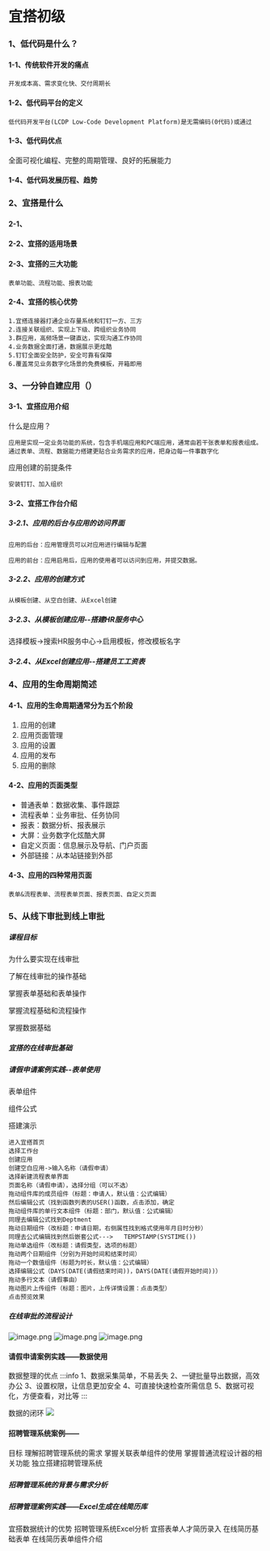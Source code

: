 # 宜搭初级

### 1、低代码是什么？

#### 1-1、传统软件开发的痛点

```
开发成本高、需求变化快、交付周期长
```

#### 1-2、低代码平台的定义

```
低代码开发平台(LCDP Low-Code Development Platform)是无需编码(0代码)或通过
```

#### 1-3、低代码优点

全面可视化编程、完整的周期管理、良好的拓展能力

#### 1-4、低代码发展历程、趋势

### 2、宜搭是什么

#### 2-1、

#### 2-2、宜搭的适用场景

#### 2-3、宜搭的三大功能

```
表单功能、流程功能、报表功能
```

#### 2-4、宜搭的核心优势

```
1.宜搭连接器打通企业存量系统和钉钉一方、三方
2.连接关联组织、实现上下级、跨组织业务协同
3.群应用，高频场景一键直达，实现沟通工作协同
4.业务数据全面打通，数据展示更炫酷
5.钉钉全面安全防护，安全可靠有保障
6.覆盖常见业务数字化场景的免费模板，开箱即用
```

### 3、一分钟自建应用（）

#### 3-1、宜搭应用介绍

什么是应用？

```
应用是实现一定业务功能的系统，包含手机端应用和PC端应用，通常由若干张表单和报表组成。
通过表单、流程、数据能力搭建更贴合业务需求的应用，把身边每一件事数字化
```

应用创建的前提条件

```
安装钉钉、加入组织
```

#### 3-2、宜搭工作台介绍

##### 3-2.1、应用的后台与应用的访问界面

```
应用的后台：应用管理员可以对应用进行编辑与配置

应用的前台：应用启用后，应用的使用者可以访问到应用，并提交数据。
```

##### 3-2.2、应用的创建方式

```
从模板创建、从空白创建、从Excel创建
```

##### 3-2.3、从模板创建应用--搭建HR服务中心

选择模板->搜索HR服务中心->启用模板，修改模板名字

##### 3-2.4、从Excel创建应用--搭建员工工资表

### 4、应用的生命周期简述

#### 4-1、应用的生命周期通常分为五个阶段

1. 应用的创建
2. 应用页面管理
3. 应用的设置
4. 应用的发布
5. 应用的删除

#### 4-2、应用的页面类型

- 普通表单：数据收集、事件跟踪
- 流程表单：业务审批、任务协同
- 报表：数据分析、报表展示
- 大屏：业务数字化炫酷大屏
- 自定义页面：信息展示及导航、门户页面
- 外部链接：从本站链接到外部

#### 4-3、应用的四种常用页面

```
表单&流程表单、流程表单页面、报表页面、自定义页面
```

### 5、从线下审批到线上审批

##### 课程目标

为什么要实现在线审批

了解在线审批的操作基础

掌握表单基础和表单操作

掌握流程基础和流程操作

掌握数据基础

##### 宜搭的在线审批基础

##### 请假申请案例实践--表单使用

表单组件

组件公式

搭建演示

```
进入宜搭首页
选择工作台
创建应用
创建空白应用->输入名称（请假申请）
选择新建流程表单界面
页面名称（请假申请），选择分组（可以不选）
拖动组件库的成员组件（标题：申请人，默认值：公式编辑）
然后编辑公式（找到函数列表的USER()函数，点击添加，确定
拖动组件库的单行文本组件（标题：部门，默认值：公式编辑）
同理去编辑公式找到Deptment
拖动日期组件（改标题：申请日期，右侧属性找到格式使用年月日时分秒）
同理去公式编辑找到然后嵌套公式--->   TEMPSTAMP(SYSTIME())
拖动单选组件（改标题：请假类型，选项的标题）
拖动两个日期组件（分别为开始时间和结束时间）
拖动一个数值组件（标题为时长，默认值：公式编辑）
选择编辑公式（DAYS(DATE(请假结束时间))，DAYS(DATE(请假开始时间))）
拖动多行文本（请假事由）
拖动图片上传组件（标题：图片，上传详情设置：点击类型）
点击预览效果
```

##### 在线审批的流程设计
![image.png](https://cdn.nlark.com/yuque/0/2022/png/26315821/1668225267063-9a07e6ff-873e-4498-8398-3da7dcac4c26.png#averageHue=%23edefee&clientId=udd831c85-f6af-4&from=paste&height=343&id=u36951405&name=image.png&originHeight=491&originWidth=1090&originalType=binary&ratio=1&rotation=0&showTitle=false&size=240066&status=done&style=none&taskId=ubae1a645-cbf8-415a-8a89-93ff381b5d1&title=&width=762)
![image.png](https://cdn.nlark.com/yuque/0/2022/png/26315821/1668225305983-2d1936a2-cc28-4828-ab66-6ffd6cad3af3.png#averageHue=%23a8aba8&clientId=udd831c85-f6af-4&from=paste&height=193&id=ud1925b33&name=image.png&originHeight=193&originWidth=660&originalType=binary&ratio=1&rotation=0&showTitle=false&size=95294&status=done&style=none&taskId=ua3469b24-ff36-4898-b6be-b9f988b6546&title=&width=660)
![image.png](https://cdn.nlark.com/yuque/0/2022/png/26315821/1668225338658-1419f65b-9ff6-4518-a0ab-10d659f9a674.png#averageHue=%23dde4ea&clientId=udd831c85-f6af-4&from=paste&height=481&id=u7b501b8b&name=image.png&originHeight=631&originWidth=1133&originalType=binary&ratio=1&rotation=0&showTitle=false&size=218256&status=done&style=none&taskId=u389e249c-1a59-4084-af21-1904f32e6e7&title=&width=863)
#### 请假申请案例实践——数据使用

数据整理的优点
:::info
1、数据采集简单，不易丢失
2、一键批量导出数据，高效办公
3、设置权限，让信息更加安全
4、可直接快速检查所需信息
5、数据可视化，方便查看，对比等
:::

数据的闭环
![](https://cdn.nlark.com/yuque/0/2022/jpeg/26315821/1668232257086-d306a01f-3c65-4543-bff1-41be0e14ced1.jpeg)

#### 招聘管理系统案例——
目标
理解招聘管理系统的需求
掌握关联表单组件的使用
掌握普通流程设计器的相关功能
独立搭建招聘管理系统
##### 
##### 招聘管理系统的背景与需求分析
##### 招聘管理案例实践——Excel生成在线简历库
宜搭数据统计的优势
招聘管理系统Excel分析
宜搭表单人才简历录入
在线简历基础表单
在线简历表单组件介绍


